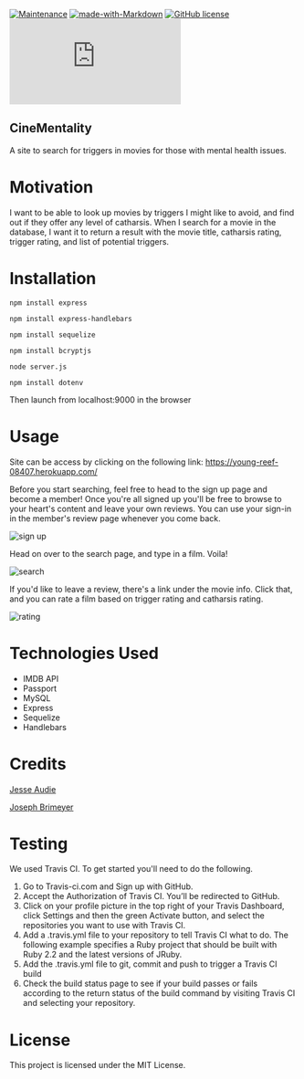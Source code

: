 [![Maintenance](https://img.shields.io/badge/Maintained%3F-yes-green.svg)](https://GitHub.com/Naereen/StrapDown.js/graphs/commit-activity)
[![made-with-Markdown](https://img.shields.io/badge/Made%20with-Markdown-1f425f.svg)](http://commonmark.org)
[![GitHub license](https://img.shields.io/github/license/Naereen/StrapDown.js.svg)](https://github.com/Naereen/StrapDown.js/blob/master/LICENSE)
[![Only 32 Kb](https://badge-size.herokuapp.com/Naereen/StrapDown.js/master/strapdown.min.js)](https://github.com/Naereen/StrapDown.js/blob/master/strapdown.min.js)

## CineMentality
 
A site to search for triggers in movies for those with mental health issues. 

# Motivation

I want to be able to look up movies by triggers I might like to avoid, and find out if they offer any level of catharsis. When I search for a movie in the database, I want it to return a result with the movie title, catharsis rating, trigger rating, and list of potential triggers.  
    
# Installation
  `npm install express`
  
  `npm install express-handlebars`
  
  `npm install sequelize`
  
  `npm install bcryptjs`
  
  `node server.js`
  
  `npm install dotenv`
  
Then launch from localhost:9000 in the browser
    
    
# Usage

Site can be access by clicking on the following link: https://young-reef-08407.herokuapp.com/

Before you start searching, feel free to head to the sign up page and become a member! Once you're all signed up you'll be free to browse to your heart's content and leave your own reviews. You can use your sign-in in the member's review page whenever you come back. 

![sign up](https://media.giphy.com/media/f8PIeyIqhDdzLbuXd1/giphy.gif)

Head on over to the search page, and type in a film. Voila!

![search](https://media.giphy.com/media/VIchiYzhc5cuGTcMSO/giphy.gif)

If you'd like to leave a review, there's a link under the movie info. Click that, and you can rate a film based on trigger rating and catharsis rating. 

![rating](https://media.giphy.com/media/WOTtTUlFPtC1oevXwG/giphy.gif)

# Technologies Used
* IMDB API
* Passport
* MySQL
* Express 
* Sequelize
* Handlebars

# Credits 
[Jesse Audie](https://github.com/audijej)

[Joseph Brimeyer](https://github.com/josephbrimeyer)

# Testing
We used Travis CI. To get started you'll need to do the following.
1. Go to Travis-ci.com and Sign up with GitHub.
1. Accept the Authorization of Travis CI. You’ll be redirected to GitHub.
1. Click on your profile picture in the top right of your Travis Dashboard, click Settings and then the green Activate button, and select the repositories you want to use with Travis CI.
1. Add a .travis.yml file to your repository to tell Travis CI what to do. The following example specifies a Ruby project that should be built with Ruby 2.2 and the latest versions of JRuby.
1. Add the .travis.yml file to git, commit and push to trigger a Travis CI build
1. Check the build status page to see if your build passes or fails according to the return status of the build command by visiting Travis CI and selecting your repository.

# License
This project is licensed under the MIT License.
